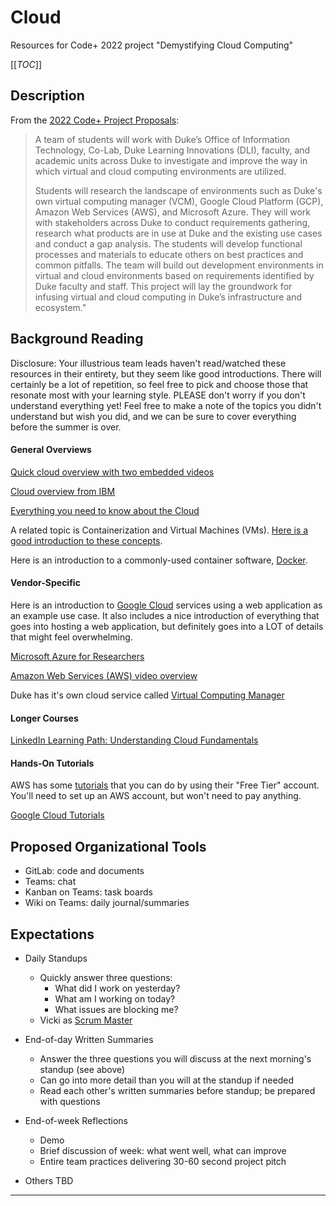 # Cloud

Resources for Code+ 2022 project "Demystifying Cloud Computing"

[[_TOC_]]

## Description

From the [2022 Code+ Project Proposals](https://codeplus.duke.edu/projects/demystifying-cloud-computing-duke): 

>A team of students will work with Duke’s Office of Information Technology, Co-Lab, Duke Learning Innovations (DLI), faculty, and academic units across Duke to investigate and improve the way in which virtual and cloud computing environments are utilized. 
>
>Students will research the landscape of environments such as Duke's own virtual computing manager (VCM), Google Cloud Platform (GCP), Amazon Web Services (AWS), and Microsoft Azure. They will work with stakeholders across Duke to conduct requirements gathering, research what products are in use at Duke and the existing use cases and conduct a gap analysis. The students will develop functional processes and materials to educate others on best practices and common pitfalls. The team will build out development environments in virtual and cloud environments based on requirements identified by Duke faculty and staff. This project will lay the groundwork for infusing virtual and cloud computing in Duke’s infrastructure and ecosystem." 

## Background Reading

Disclosure: Your illustrious team leads haven't read/watched these resources in their entirety, but they seem like good introductions. There will certainly be a lot of repetition, so feel free to pick and choose those that resonate most with your learning style. PLEASE don't worry if you don't understand everything yet! Feel free to make a note of the topics you didn't understand but wish you did, and we can be sure to cover everything before the summer is over.

#### General Overviews

[Quick cloud overview with two embedded videos](https://www.techtarget.com/searchcloudcomputing/definition/cloud-computing)

[Cloud overview from IBM](https://www.ibm.com/cloud/learn/cloud-computing)

[Everything you need to know about the Cloud](https://www.zdnet.com/article/what-is-cloud-computing-everything-you-need-to-know-about-the-cloud/)

A related topic is Containerization and Virtual Machines (VMs). [Here is a good introduction to these concepts](https://medium.com/geekculture/introduction-to-containers-basics-of-containerization-bb60503df931).

Here is an introduction to a commonly-used container software, [Docker](https://turbofuture.com/computers/introductiontodocker).

#### Vendor-Specific

Here is an introduction to [Google Cloud](https://www.youtube.com/watch?v=IeMYQ-qJeK4) services using a web application as an example use case. It also includes a nice introduction of everything that goes into hosting a web application, but definitely goes into a LOT of details that might feel overwhelming.

[Microsoft Azure for Researchers](https://docs.microsoft.com/en-us/learn/paths/researcher-introduction-to-cloud-computing/)

[Amazon Web Services (AWS) video overview](https://www.youtube.com/watch?v=B08iQQhXG1Y)

Duke has it's own cloud service called [Virtual Computing Manager](https://vcm.duke.edu/help)

#### Longer Courses

[LinkedIn Learning Path: Understanding Cloud Fundamentals](https://www.linkedin.com/learning/paths/understanding-cloud-fundamentals?u=77842946)

#### Hands-On Tutorials

AWS has some [tutorials](https://docs.aws.amazon.com/index.html#tutorials) that you can do by using their "Free Tier" account. You'll need to set up an AWS account, but won't need to pay anything.

[Google Cloud Tutorials](https://inthecloud.withgoogle.com/cloud-learning-paths-22/register.html)

## Proposed Organizational Tools

* GitLab: code and documents
* Teams: chat
* Kanban on Teams: task boards
* Wiki on Teams: daily journal/summaries

## Expectations

* Daily Standups
    * Quickly answer three questions:
        * What did I work on yesterday?
        * What am I working on today?
        * What issues are blocking me?
    * Vicki as [Scrum Master](https://www.atlassian.com/agile/scrum/scrum-master)

* End-of-day Written Summaries
    * Answer the three questions you will discuss at the next morning's standup (see above)
    * Can go into more detail than you will at the standup if needed
    * Read each other's written summaries before standup; be prepared with questions

* End-of-week Reflections
    * Demo
    * Brief discussion of week: what went well, what can improve
    * Entire team practices delivering 30-60 second project pitch

* Others TBD

---
<!-- # Template for Future README sections

## Visuals
Depending on what you are making, it can be a good idea to include screenshots or even a video (you'll frequently see GIFs rather than actual videos). Tools like ttygif can help, but check out Asciinema for a more sophisticated method.

## Installation
Within a particular ecosystem, there may be a common way of installing things, such as using Yarn, NuGet, or Homebrew. However, consider the possibility that whoever is reading your README is a novice and would like more guidance. Listing specific steps helps remove ambiguity and gets people to using your project as quickly as possible. If it only runs in a specific context like a particular programming language version or operating system or has dependencies that have to be installed manually, also add a Requirements subsection.

## Usage
Use examples liberally, and show the expected output if you can. It's helpful to have inline the smallest example of usage that you can demonstrate, while providing links to more sophisticated examples if they are too long to reasonably include in the README.

## Support
Tell people where they can go to for help. It can be any combination of an issue tracker, a chat room, an email address, etc.

## Roadmap
If you have ideas for releases in the future, it is a good idea to list them in the README.

## Contributing
State if you are open to contributions and what your requirements are for accepting them.

For people who want to make changes to your project, it's helpful to have some documentation on how to get started. Perhaps there is a script that they should run or some environment variables that they need to set. Make these steps explicit. These instructions could also be useful to your future self.

You can also document commands to lint the code or run tests. These steps help to ensure high code quality and reduce the likelihood that the changes inadvertently break something. Having instructions for running tests is especially helpful if it requires external setup, such as starting a Selenium server for testing in a browser.

## Authors and acknowledgment
Show your appreciation to those who have contributed to the project.

## License
For open source projects, say how it is licensed.

## Project status
If you have run out of energy or time for your project, put a note at the top of the README saying that development has slowed down or stopped completely. Someone may choose to fork your project or volunteer to step in as a maintainer or owner, allowing your project to keep going. You can also make an explicit request for maintainers. -->
